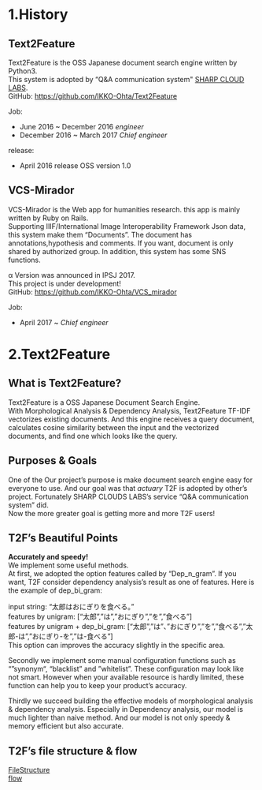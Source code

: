 1.History
===
## Text2Feature
Text2Feature is the OSS Japanese document search engine written by Python3.  
This system is adopted by “Q&A communication system" [SHARP CLOUD LABS](http://qac.cloudlabs.sharp.co.jp/).  
GitHub: https://github.com/IKKO-Ohta/Text2Feature  

Job:
 - June 2016 ~ December	2016 	*engineer*  
 - December 2016 ~ March 2017 	*Chief engineer*  

release:
 - April 2016	release OSS version 1.0  

## VCS-Mirador
VCS-Mirador is the Web app for humanities research. 
this app is mainly written by Ruby on Rails.  
Supporting IIIF/International Image Interoperability Framework Json data, this system make them “Documents”. The document has annotations,hypothesis and comments. If you want, document is only shared by authorized group. In addition, this system has some SNS functions.  

α Version was announced in IPSJ 2017.  
This project is under development!  
GitHub: https://github.com/IKKO-Ohta/VCS_mirador  

Job:
 - April 2017 ~ 	*Chief engineer*  


2.Text2Feature
===

## What is Text2Feature?  
Text2Feature is a OSS Japanese Document Search Engine.  
With Morphological Analysis & Dependency Analysis, Text2Feature TF-IDF vectorizes existing documents. And this engine receives a query document, calculates cosine similarity between the input and the vectorized documents, and find one which looks like the query.  

## Purposes & Goals  
One of the Our project’s purpose is make document search engine easy for everyone to use. And our goal was that *actuary* T2F is adopted by other’s project. Fortunately SHARP CLOUDS LABS’s service “Q&A communication system” did.   
Now the more greater goal is getting more and more T2F users!

## T2F’s Beautiful Points  
**Accurately and speedy!**  
We implement some useful methods.  
At first, we adopted the option features called by “Dep_n_gram”. If you want, T2F consider dependency analysis’s result as one of features. Here is the example of dep_bi_gram:  

input string: “太郎はおにぎりを食べる。”   
features by unigram: [“太郎”,”は”,”おにぎり”,”を”,”食べる”]  
features by unigram + dep_bi_gram: [“太郎”,”は”、”おにぎり”,”を”,”食べる”,”太郎-は”,”おにぎり-を”,”は-食べる”]  
This option can improves the accuracy slightly in the specific area.  

Secondly we implement some manual configuration functions such as “”synonym“, “blacklist” and ”whitelist”. These configuration may look like not smart. However when your available resource is hardly limited, these function can help you to keep your product’s accuracy.  

Thirdly we succeed building the effective models of morphological analysis & dependency analysis. Especially in Dependency analysis, our model is much lighter than naive method. And our model is not only speedy & memory efficient but also accurate.  

## T2F’s file structure & flow
[FileStructure](https://github.com/IKKO-Ohta/others/blob/master/t2f_structure.png)  
[flow](https://github.com/IKKO-Ohta/others/blob/master/vectorize.png)  


[//]: # (These are reference links used in the body of this note and get stripped out when the markdown processor does its job. There is no need to format nicely because it shouldn't be seen. Thanks SO - http://stackoverflow.com/questions/4823468/store-comments-in-markdown-syntax)


   [dill]: <https://github.com/joemccann/dillinger>
   [git-repo-url]: <https://github.com/joemccann/dillinger.git>
   [john gruber]: <http://daringfireball.net>
   [df1]: <http://daringfireball.net/projects/markdown/>
   [markdown-it]: <https://github.com/markdown-it/markdown-it>
   [Ace Editor]: <http://ace.ajax.org>
   [node.js]: <http://nodejs.org>
   [Twitter Bootstrap]: <http://twitter.github.com/bootstrap/>
   [jQuery]: <http://jquery.com>
   [@tjholowaychuk]: <http://twitter.com/tjholowaychuk>
   [express]: <http://expressjs.com>
   [AngularJS]: <http://angularjs.org>
   [Gulp]: <http://gulpjs.com>

   [PlDb]: <https://github.com/joemccann/dillinger/tree/master/plugins/dropbox/README.md>
   [PlGh]: <https://github.com/joemccann/dillinger/tree/master/plugins/github/README.md>
   [PlGd]: <https://github.com/joemccann/dillinger/tree/master/plugins/googledrive/README.md>
   [PlOd]: <https://github.com/joemccann/dillinger/tree/master/plugins/onedrive/README.md>
   [PlMe]: <https://github.com/joemccann/dillinger/tree/master/plugins/medium/README.md>
   [PlGa]: <https://github.com/RahulHP/dillinger/blob/master/plugins/googleanalytics/README.md>
